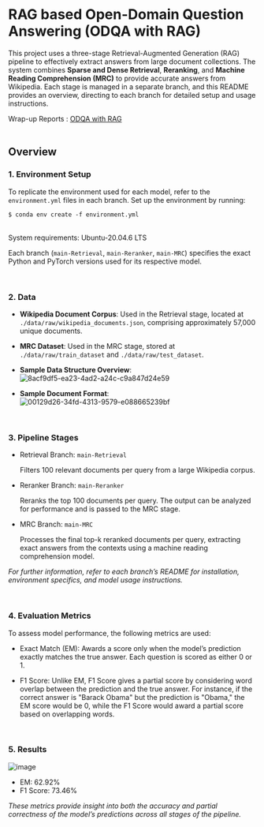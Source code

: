 # RAG based Open-Domain Question Answering (ODQA with RAG)
This project uses a three-stage Retrieval-Augmented Generation (RAG) pipeline to effectively extract answers from large document collections. The system combines **Sparse and Dense Retrieval**, **Reranking**, and **Machine Reading Comprehension (MRC)** to provide accurate answers from Wikipedia. Each stage is managed in a separate branch, and this README provides an overview, directing to each branch for detailed setup and usage instructions.

Wrap-up Reports : [ODQA with RAG](https://github.com/boostcampaitech7/level2-mrc-nlp-09/blob/main/RAG%20based%20Open-Domain%20Question%20Answering.pdf)
<br>
<br>
## Overview
### 1. Environment Setup
To replicate the environment used for each model, refer to the `environment.yml` files in each branch. Set up the environment by running:  
```console
$ conda env create -f environment.yml
```
<br>
System requirements:
Ubuntu-20.04.6 LTS

Each branch (`main-Retrieval`, `main-Reranker`, `main-MRC`) specifies the exact Python and PyTorch versions used for its respective model.

<br>

### 2. Data
- **Wikipedia Document Corpus**: Used in the Retrieval stage, located at `./data/raw/wikipedia_documents.json`, comprising approximately 57,000 unique documents.

- **MRC Dataset**: Used in the MRC stage, stored at `./data/raw/train_dataset` and `./data/raw/test_dataset`.  

- **Sample Data Structure Overview**:  
![8acf9df5-ea23-4ad2-a24c-c9a847d24e59](https://github.com/user-attachments/assets/c3a69377-34e7-49d7-828c-a93977baa42d)

- **Sample Document Format**:  
![00129d26-34fd-4313-9579-e088665239bf](https://github.com/user-attachments/assets/a812e35d-93e6-42c8-808f-37d683337e73)

<br>

### 3. Pipeline Stages

- Retrieval
Branch: `main-Retrieval`

  Filters 100 relevant documents per query from a large Wikipedia corpus.

- Reranker
Branch: `main-Reranker`

  Reranks the top 100 documents per query. The output can be analyzed for performance and is passed to the MRC stage.

- MRC
Branch: `main-MRC`

  Processes the final top-k reranked documents per query, extracting exact answers from the contexts using a machine reading comprehension model.

*For further information, refer to each branch’s README for installation, environment specifics, and model usage instructions.*

<br>

### 4. Evaluation Metrics
To assess model performance, the following metrics are used:

- Exact Match (EM): Awards a score only when the model’s prediction exactly matches the true answer. Each question is scored as either 0 or 1.  

- F1 Score: Unlike EM, F1 Score gives a partial score by considering word overlap between the prediction and the true answer. For instance, if the correct answer is "Barack Obama" but the prediction is "Obama," the EM score would be 0, while the F1 Score would award a partial score based on overlapping words.

<br>

### 5. Results

![image](https://github.com/user-attachments/assets/3235d172-82cc-4938-b1d0-1c996c09a4bb)

- EM: 62.92%
- F1 Score: 73.46%

*These metrics provide insight into both the accuracy and partial correctness of the model’s predictions across all stages of the pipeline.*
